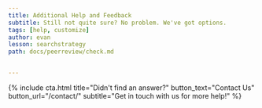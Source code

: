 ```yaml
---
title: Additional Help and Feedback
subtitle: Still not quite sure? No problem. We've got options.
tags: [help, customize]
author: evan
lesson: searchstrategy
path: docs/peerreview/check.md


---
```


{% include cta.html title="Didn't find an answer?" button_text="Contact Us" button_url="/contact/" subtitle="Get in touch with us for more help!" %}
